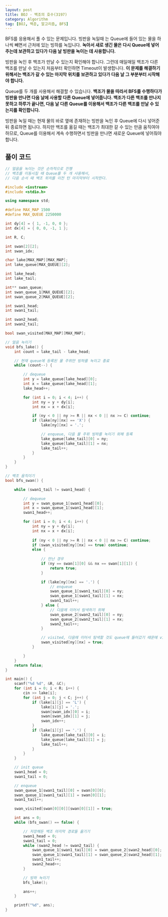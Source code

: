 ```yaml
---
layout: post
title: BOJ - 백조의 호수(3197)
category: Algorithm
tag: [BOJ, 백준, 알고리즘, BFS]
---
```


BFS를 응용해서 풀 수 있는 문제입니다. 빙판을 녹일때 는 Queue에 들어 있는 물을 하나씩 빼면서 근처에 있는 빙하를 녹입니다. **녹아서 새로 생긴 물은 다시 Queue에 넣어주는데 보관하고 있다가 다음 날 빙판을 녹이는 데 사용합니다.**

빙판을 녹인 후 백조가 만날 수 있는지 확인해야 합니다. 그런데 매일매일 백조가 다른 백조를 만날 수 있는지 처음부터 확인하면 Timeout이 발생합니다. **이 문제를 해결하기 위해서는 백조가 갈 수 있는 마지막 위치를 보관하고 있다가 다음 날 그 부분부터 시작해야 합니다.**

Queue를 두 개를 사용해서 해결할 수 있습니다. **백조가 물을 따라서 BFS를 수행하다가 빙판을 만나면 다음 날에 사용할 다른 Queue에 넣어줍니다. 백조가 다른 백조를 만나지 못하고 하루가 끝나면, 다음 날 다른 Queue를 이용해서 백조가 다른 백조를 만날 수 있는지를 확인합니다.**

<div class="message">
빙판을 녹일 때는 현재 물의 바로 옆에 존재하는 빙판을 녹인 후 Queue에 다시 넣어준 뒤 종료하면 됩니다. 하지만 백조를 옮길 때는 백조가 최대한 갈 수 있는 만큼 움직여야 하므로, Queue를 이용해서 계속 수행하면서 빙판을 만나면 새로운 Queue에 넣어줘야 합니다. 
</div>

## 풀이 코드
```cpp
// 얼음을 녹이는 것은 순차적으로 진행
// 백조를 이동시킬 때 Queue를 두 개 사용해서,
// 다음 순서 때 백조 위치를 이전 턴 마지막부터 시작한다.

#include <iostream>
#include <stdio.h>

using namespace std;

#define MAX_MAP 1500
#define MAX_QUEUE 2250000

int dy[4] = { 1, -1, 0, 0 };
int dx[4] = { 0, 0, -1, 1 };

int R, C;

int swan[2][2];
int swan_idx;

char lake[MAX_MAP][MAX_MAP];
int lake_queue[MAX_QUEUE][2];

int lake_head;
int lake_tail;

int** swan_queue;
int swan_queue_1[MAX_QUEUE][2];
int swan_queue_2[MAX_QUEUE][2];

int swan1_head;
int swan1_tail;

int swan2_head;
int swan2_tail;

bool swan_visited[MAX_MAP][MAX_MAP];

// 얼음 녹이기
void bfs_lake() {
	int count = lake_tail - lake_head;

	// 현재 queue에 등록된 물 주위만 빙하를 녹이고 종료
	while (count--) {

		// dequeue
		int y = lake_queue[lake_head][0];
		int x = lake_queue[lake_head][1];
		lake_head++;

		for (int i = 0; i < 4; i++) {
			int ny = y + dy[i];
			int nx = x + dx[i];

			if (ny < 0 || ny >= R || nx < 0 || nx >= C) continue;
			if (lake[ny][nx] == 'X') {
				lake[ny][nx] = '.';

				// enqueue, 다음 물 주위 빙하를 녹이기 위해 등록
				lake_queue[lake_tail][0] = ny;
				lake_queue[lake_tail][1] = nx;
				lake_tail++;
			}
		}
	}
}

// 백조 움직이기
bool bfs_swan() {

	while (swan1_tail != swan1_head) {

		// dequeue
		int y = swan_queue_1[swan1_head][0];
		int x = swan_queue_1[swan1_head][1];
		swan1_head++;

		for (int i = 0; i < 4; i++) {
			int ny = y + dy[i];
			int nx = x + dx[i];
			
			if (ny < 0 || ny >= R || nx < 0 || nx >= C) continue;
			if (swan_visited[ny][nx] == true) continue;
			else {
				
				// 만난 경우
				if (ny == swan[1][0] && nx == swan[1][1]) {
					return true;
				}

				if (lake[ny][nx] == '.') {
					// enqueue
					swan_queue_1[swan1_tail][0] = ny;
					swan_queue_1[swan1_tail][1] = nx;
					swan1_tail++;
				} else {
					// 다음에 이어서 탐색하기 위해 
					swan_queue_2[swan2_tail][0] = ny;
					swan_queue_2[swan2_tail][1] = nx;
					swan2_tail++;
				}

				// visited, 다음에 이어서 탐색할 것도 queue에 들어갔기 때문에 visited 시킨다.
				swan_visited[ny][nx] = true;
			}

		}
	}
	return false;
}

int main() {
	scanf("%d %d", &R, &C);
	for (int i = 0; i < R; i++) {
		cin >> lake[i];
		for (int j = 0; j < C; j++) {
			if (lake[i][j] == 'L') {
				lake[i][j] = '.';
				swan[swan_idx][0] = i;
				swan[swan_idx][1] = j;
				swan_idx++;
			}
			if (lake[i][j] == '.') {
				lake_queue[lake_tail][0] = i;
				lake_queue[lake_tail][1] = j;
				lake_tail++;
			}
		}
	}

	// init queue
	swan1_head = 0;
	swan1_tail = 0;

	// enqueue
	swan_queue_1[swan1_tail][0] = swan[0][0];
	swan_queue_1[swan1_tail][1] = swan[0][1];
	swan1_tail++;

	swan_visited[swan[0][0]][swan[0][1]] = true;

	int ans = 0;
	while (bfs_swan() == false) {

		// 저장해둔 백조 마지막 경로들 옮기기
		swan1_head = 0;
		swan1_tail = 0;
		while (swan2_head != swan2_tail) {
			swan_queue_1[swan1_tail][0] = swan_queue_2[swan2_head][0];
			swan_queue_1[swan1_tail][1] = swan_queue_2[swan2_head][1];
			swan1_tail++;
			swan2_head++;
		}

		// 빙하 녹이기
		bfs_lake();

		ans++;
	}

	printf("%d", ans);
}
```
